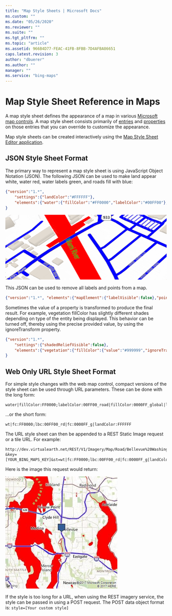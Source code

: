 ```yaml
---
title: "Map Style Sheets | Microsoft Docs"
ms.custom: ""
ms.date: "05/26/2020"
ms.reviewer: ""
ms.suite: ""
ms.tgt_pltfrm: ""
ms.topic: "article"
ms.assetid: 966B4D77-FEAC-41FB-8FBB-7D4AFBA86651
caps.latest.revision: 3
author: "dbuerer"
ms.author: ""
manager: ""
ms.service: "bing-maps"
---
```

# Map Style Sheet Reference in Maps

A map style sheet defines the appearance of a map in various [Microsoft map controls](map-style-sheet-support.md).  A map style sheet consists primarily of [entries](map-style-sheet-entries.md) and [properties](map-style-sheet-entry-properties.md) on those entries that you can override to customize the appearance.

Map style sheets can be created interactively using the [Map Style Sheet Editor application](https://www.microsoft.com/store/productId/9NBHTCJT72FT).

## JSON Style Sheet Format 

The primary way to represent a map style sheet is using JavaScript Object Notation (JSON). The following JSON can be used to make land appear white, water red, water labels green, and roads fill with blue:

```json
{"version":"1.*",
    "settings":{"landColor":"#FFFFFF"},
    "elements":{"water":{"fillColor":"#FF0000","labelColor":"#00FF00"}, "road":{"fillColor":"#0000FF"}}
}
```

![Style Sample](../articles/media/style_sample.png)

This JSON can be used to remove all labels and points from a map.

```json
{"version":"1.*", "elements":{"mapElement":{"labelVisible":false},"point":{"visible":false}}}
```

Sometimes the value of a property is transformed to produce the final result. For example, vegetation fillColor has slightly different shades depending on type of the entity being displayed. This behavior can be turned off, thereby using the precise provided value, by using the ignoreTransform property.

```json
{"version":"1.*",
    "settings":{"shadedReliefVisible":false},
    "elements":{"vegetation":{"fillColor":{"value":"#999999","ignoreTransform":true}}}
}
```

## Web Only URL Style Sheet Format

For simple style changes with the web map control, compact versions of the style sheet can be used through URL parameters.  These can be done with the long form:

```url
water|fillColor:FF0000;labelColor:00FF00_road|fillColor:0000FF_global|landColor:FFFFFF 
```

...or the short form:

```url
wt|fc:FF0000;lbc:00FF00_rd|fc:0000FF_g|landColor:FFFFFF
```

The URL style sheet can then be appended to a REST Static Image request or a tile URL. For example:

```url
http://dev.virtualearth.net/REST/V1/Imagery/Map/Road/Bellevue%20Washington?&key=[YOUR_BING_MAPS_KEY]&st=wt|fc:FF0000;lbc:00FF00_rd|fc:0000FF_g|landColor:FFFFFF
```

Here is the image this request would return:

![Red Blue Map Style](../articles/media/bmv8-redbluemapstyle.jpg)

If the style is too long for a URL, when using the REST imagery service, the style can be passed in using a POST request. The POST data object format is: `style=[Your custom style]`
